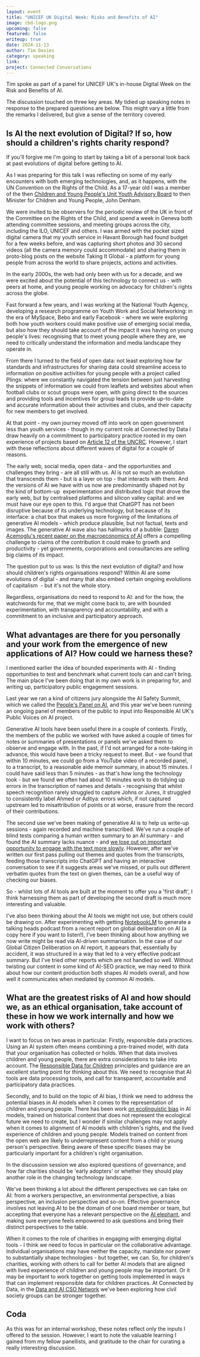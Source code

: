 ```yaml
---
layout: event
title: "UNICEF UK Digital Week: Risks and Benefits of AI"
image: cbd-logo.png
upcoming: false
featured: false
writeup: true
date: 2024-11-13
author: Tim Davies
category: speaking
link: 
project: Connected Conversations
---
```


Tim spoke as part of a panel for UNICEF UK's in-house Digital Week on the Risk and Benefits of AI. 

<!--more-->

The discussion touched on three key areas. My tidied up speaking notes in response to the prepared questions are below. This might vary a little from the remarks I delivered, but give a sense of the territory covered.

## Is AI the next evolution of Digital? If so, how should a children's rights charity respond?

If you'll forgive me I'm going to start by taking a bit of a personal look back at past evolutions of digital before getting to AI.

As I was preparing for this talk I was reflecting on some of my early encounters with both emerging technologies, and, as it happens, with the UN Convention on the Rights of the Child. As a 17-year old I was a member of the then [Children and Young People's Unit Youth Advisory Board](https://web.archive.org/web/20020222143801/http://www.cypu.gov.uk/corporate/about/further-childrenyoung.cfm) to then Minister for Children and Young People, John Denham.

We were invited to be observers for the periodic review of the UK in front of the Committee on the Rights of the Child, and spend a week in Geneva both attending committee sessions, and meeting groups across the city, including the ILO, UNICEF and others. I was armed with the pocket sized digital camera that my youth service in Havant Borough had found budget for a few weeks before, and was capturing short photos and 30 second videos (all the camera memory could accommodate) and sharing them in proto-blog posts on the website Taking It Global - a platform for young people from across the world to share projects, actions and activities. 

In the early 2000s, the web had only been with us for a decade, and we were excited about the potential of this technology to connect us - with peers at home, and young people working on advocacy for children's rights across the globe. 

Fast forward a few years, and I was working at the National Youth Agency, developing a research programme on Youth Work and Social Networking: in the era of MySpace, Bebo and early Facebook - where we were exploring both how youth workers could make positive use of emerging social media, but also how they should take account of the impact it was having on young people's lives: recognising that to meet young people where they are, we need to critically understand the information and media landscape they operate in. 

From there I turned to the field of open data: not least exploring how far standards and infrastructures for sharing data could streamline access to information on positive activities for young people with a project called Plings: where we constantly navigated the tension between just harvesting the snippets of information we could from leaflets and websites about when football clubs or scout groups were open, with going direct to the sources and providing tools and incentives for group leads to provide up-to-date and accurate information about their activities and clubs, and their capacity for new members to get involved. 

At that point - my own journey moved off into work on open government less than youth services - though in my current role at Connected by Data I draw heavily on a commitment to participatory practice rooted in my own experience of projects based on [Article 12 of the UNCRC](https://www.cypcs.org.uk/rights/uncrc/articles/article-12/). However, I start with these reflections about different waves of digital for a couple of reasons.

The early web, social media, open data - and the opportunities and challenges they bring - are all still with us. AI is not so much an evolution that transcends them - but is a layer on top - that interacts with them. And the versions of AI we have with us now are predominantly shaped not by the kind of bottom-up  experimentation and distributed logic that drove the early web, but by centralised platforms and silicon valley capital: and we must have our eye open to this. I'd argue that ChatGPT has not been disruptive because of its underlying technology, but because of its interface: a chat box that makes us more forgiving of the limitations of generative AI models - which produce plausible, but not factual, texts and images. The generative AI wave also has hallmarks of a bubble: [Daren Acemoglu's recent paper on the macroeconomics of AI](http://www.nber.org/papers/w32487) offers a compelling challenge to claims of the contribution it could make to growth and productivity - yet governments, corporations and consultancies are selling big claims of its impact.

The question put to us was: Is this the next evolution of digital? and how should children's rights organisations respond? Within AI are some evolutions of digital - and many that also embed certain ongoing evolutions of capitalism  - but it's not the whole story.

Regardless, organisations do need to respond to AI: and for the how, the watchwords for me, that we might come back to, are with bounded experimentation, with transparency and accountability, and with a commitment to an inclusive and participatory approach.

## What advantages are there for you personally and your work from the emergence of new applications of AI? How could we harness these?

I mentioned earlier the idea of bounded experiments with AI - finding opportunities to test and benchmark what current tools can and can't bring. The main place I've been doing that in my own work is in preparing for, and writing up, participatory public engagement sessions.

Last year we ran a kind of citizens jury alongside the AI Safety Summit, which we called the [People's Panel on AI](https://connectedbydata.org/projects/2023-peoples-panel-on-ai), and this year we've been running an ongoing panel of members of the public to input into Responsible AI UK's Public Voices on AI project.

Generative AI tools have been useful there in a couple of contexts. Firstly, the members of the public we worked with have asked a couple of times for notes or summaries of presentations or panels we've asked them to observe and engage with. In the past, if I'd not arranged for a note-taking in advance, this would have been a tricky request to meet. But - we found that within 10 minutes, we could go from a YouTube video of a recorded panel, to a transcript, to a reasonable aide memoir summary, in about 15 minutes. I could have said less than 5 minutes - as that's how long the technology took - but we found we often had about 10 minutes work to do tidying up errors in the transcription of names and details - recognising that whilst speech recognition rarely struggled to capture Johns or Junes, it struggled to consistently label Ahmed or Aditya: errors which, if not captured upstream led to misattribution of points or at worse, erasure from the record of their contributions.

The second use we've been making of generative AI is to help us write-up sessions - again recorded and machine transcribed. We've run a couple of blind tests comparing a human written summary to an AI summary - and found the AI summary lacks nuance - and [we lose out on important opportunity to engage with the text more slowly](https://biancawylie.medium.com/automating-summation-on-ai-and-holding-responsibility-in-relationships-642f9f79534c). However, after we've written our first pass pulling out themes and quotes from the transcripts, feeding those transcripts into ChatGPT and having an interactive conversation to see if it suggests areas we've missed, or pulls out different verbatim quotes from the text on given themes, can be a useful way of checking our biases.

So - whilst lots of AI tools are built at the moment to offer you a 'first draft', I think harnessing them as part of developing the second draft is much more interesting and valuable.

I've also been thinking about the AI tools we might not use, but others could be drawing on. After experimenting with getting [NotebookLM](https://notebooklm.google/) to generate a talking heads podcast from a recent report on global deliberation on AI (a copy here if you want to listen!), I've been thinking about how anything we now write might be read via AI-driven summarisation. In the case of our Global Citizen Deliberation on AI report, it appears that, essentially by accident, it was structured in a way that led to a very effective podcast summary. But I've tried other reports which are not handled so well. Without twisting our content in some kind of AI-SEO practice, we may need to think about how our content production both shapes AI models overall, and how well it communicates when mediated by common AI models.

## What are the greatest risks of AI and how should we, as an ethical organisation, take account of these in how we work internally and how we work with others?

I want to focus on two areas in particular. Firstly, responsible data practices. Using an AI system often means combining a pre-trained model, with data that your organisation has collected or holds. When that data involves children and young people, there are extra considerations to take into account. The [Responsible Data for Children](https://rd4c.org/principles/) principles and guidance are an excellent starting point for thinking about this. We need to recognise that AI tools are data processing tools, and call for transparent, accountable and participatory data practices.

Secondly, and to build on the topic of AI bias, I think we need to address the potential biases in AI models when it comes to the representation of children and young people. There has been work [on ecolinguistic bias](https://theh4rmonyproject.org/articles/) in AI models, trained on historical content that does not represent the ecological future we need to create, but I wonder if similar challenges may not apply when it comes to alignment of AI models with children's rights, and the lived experience of children and young people. Models trained on content from the open web are likely to underrepresent content from a child or young person's perspective. Being aware of these specific biases may be particularly important for a children's right organisation.

In the discussion session we also explored questions of governance, and how far charities should be 'early adopters' or whether they should play another role in the changing technology landscape.

We've been thinking a lot about the different perspectives we can take on AI: from a workers perspective, an environmental perspective, a bias perspective, an inclusion perspective and so-on. Effective governance involves not leaving AI to be the domain of one board member or team, but accepting that everyone has a relevant perspective on the [AI elephant](https://en.wikipedia.org/wiki/Blind_men_and_an_elephant), and making sure everyone feels empowered to ask questions and bring their distinct perspectives to the table.

When it comes to the role of charities in engaging with emerging digital tools - I think we need to focus in particular on the collaborative advantage. Individual organisations may have neither the capacity, mandate nor power to substantially shape technologies - but together, we can. So, for children's charities, working with others to call for better AI models that are aligned with lived experience of children and young people may be important. Or it may be important to work together on getting tools implemented in ways that can implement responsible data for children practices. At Connected by Data, in the [Data and AI CSO Network](https://data-and-ai-cso-network.org/) we've been exploring how civil society groups can be stronger together.

## Coda 

As this was for an internal workshop, these notes reflect only the inputs I offered to the session. However, I want to note the valuable learning I gained from my fellow panellists, and gratitude to the chair for curating a really interesting discussion.